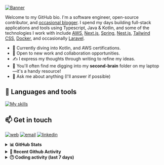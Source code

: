 [![Banner](https://raw.githubusercontent.com/wilfriedago/wilfriedago/main/assets/1.png)][website]

Welcome to my GitHub bio. I'm a software engineer, open-source contributor, and [occasional blogger][blog]. I spend my days building full-stack applications and tools using Typescript, Java & Kotlin, and some of the technologies I work with include [AWS](https://aws.amazon.com/fr/), [Next.js](https://nextjs.org/), [Spring](https://spring.io/), [Nest.js](https://nestjs.com/), [Tailwind CSS](https://github.com/tailwindlabs/tailwindcss), [Docker](https://www.docker.com/), and occasionally [Laravel](https://laravel.com/).

- 🔭 Currently diving into Kotlin, and AWS certifications.
- 👯 Open to new work and collaboration opportunities.
- ✍️ I express my thoughts through writing to refine my ideas.
- 🧠 You'll often find me digging into my **second-brain** folder on my laptop—it's a handy resource!
- 💬 Ask me about anything (I'll answer if possible)

## 🎨 Languages and tools

[![My skills](https://skillicons.dev/icons?i=typescript,js,nodejs,nest,java,kotlin,spring,python,fastapi,django,aws,docker,vscode,idea,tailwind&perline=15)](https://wilfriedago.dev/about#skills)

## 📫 Get in touch
[![web](https://img.shields.io/badge/WEBSITE-12100E?logo=google-earth&color=282A36)][website]
[![email](https://img.shields.io/badge/MAIL-12100E?logo=mailgun&color=282A36)][mail]
[![linkedin](https://img.shields.io/badge/LINKEDIN-12100E?logo=linkedin&color=282A36)][linkedin]


<details>
  <summary><b>📊 GitHub Stats</b></summary>
	<br/>
	<p align="left">
		<img width="49.5%" src="https://github-readme-stats.vercel.app/api?username=wilfriedago&show_icons=true&count_private=true&title_color=10b981&icon_color=10b981&theme=react&hide_border=true&rank_icon=github" />
		<img width="49.5%" src="https://streak-stats.demolab.com/?user=wilfriedago&hide_border=true&theme=react&ring=10b981&fire=fff&currStreakNum=fff&sideLabels=10b981&currStreakLabel=10b981&sideNums=fff" />
	</p>
</details>

<details>
  <summary><b>📅 Recent Github Activity</b></summary>
	<br>

<!--RECENT_ACTIVITY:last_update-->
Last Updated: Saturday, October 5th, 2024, 4:17:23 AM
<!--RECENT_ACTIVITY:last_update_end-->

<!--RECENT_ACTIVITY:start-->
1. 🔱 Forked [wilfriedago/AxonFramework](undefined) from [AxonFramework/AxonFramework](https://github.com/AxonFramework/AxonFramework)<br>
2. ⭐ Starred [AxonFramework/AxonFramework](https://github.com/AxonFramework/AxonFramework)<br>
3. ⬆️ Pushed 3 commit(s) to [wilfriedago/dotfiles](https://github.com/wilfriedago/dotfiles)<br>
4. 🎉 Merged PR [#1](https://github.com/wilfriedago/dotfiles/pull/1) in [wilfriedago/dotfiles](https://github.com/wilfriedago/dotfiles)<br>
5. 💪 Opened PR [#1](https://github.com/wilfriedago/dotfiles/pull/1) in [wilfriedago/dotfiles](https://github.com/wilfriedago/dotfiles)<br>
<!--RECENT_ACTIVITY:end-->
</details>

<details>
  <summary><b>🕐 Coding activity (last 7 days)</b></summary>
	<br>

<!--START_SECTION:waka-->

```python
Total Time: 38 hrs 27 mins

TypeScript        14 hrs 11 mins  █████████░░░░░░░░░░░░░░░░   36.04 %
Java              12 hrs 24 mins  ████████░░░░░░░░░░░░░░░░░   31.50 %
JSON              3 hrs 25 mins   ██▒░░░░░░░░░░░░░░░░░░░░░░   08.70 %
Markdown          2 hrs 19 mins   █▒░░░░░░░░░░░░░░░░░░░░░░░   05.91 %
JavaScript        1 hr 40 mins    █░░░░░░░░░░░░░░░░░░░░░░░░   04.26 %
YAML              1 hr 39 mins    █░░░░░░░░░░░░░░░░░░░░░░░░   04.22 %
Other             55 mins         ▓░░░░░░░░░░░░░░░░░░░░░░░░   02.36 %
```

<!--END_SECTION:waka-->
</details>

[website]: https://wilfriedago.dev
[linkedin]: https://linkedin.com/in/wilfriedago
[blog]: https://wilfriedago.dev/blog
[mail]: mailto:me@wilfriedago.dev
